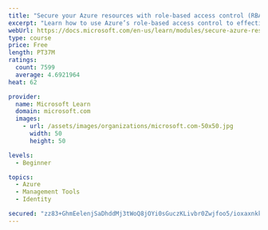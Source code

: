 ```yaml
---
title: "Secure your Azure resources with role-based access control (RBAC)"
excerpt: "Learn how to use Azure’s role-based access control to effectively manage your team’s access to Azure resources."
webUrl: https://docs.microsoft.com/en-us/learn/modules/secure-azure-resources-with-rbac/
type: course
price: Free
length: PT37M
ratings:
  count: 7599
  average: 4.6921964
heat: 62

provider:
  name: Microsoft Learn
  domain: microsoft.com
  images:
    - url: /assets/images/organizations/microsoft.com-50x50.jpg
      width: 50
      height: 50

levels:
  - Beginner

topics:
  - Azure
  - Management Tools
  - Identity

secured: "zz83+GhmEelenjSaDhddMj3tWoQ8jOYi0sGuczKLivbr0Zwjfoo5/ioxaxnkkWJeL8VaDOS36pQB6r9J3Bk+jI9paFnkJvlPLh3uxZUh5yw5ADjvg1QStGhmh+MYmjEgcavdq0cEimtHl4VNG/m8v0EBVT1p/af2pk+/DS40Sk/Pe0bi95uHdnxelGwQcVud/pZPhND/b38AK6uj5QuQMRyYUk47Kg8Wd2pxq5XKjf7MxP4P+WJ9nE+eh0h+yTfP4ttBRwATJmzPtcT5PBILwlNIX5/NfFIdk5LUy4y9bkm4KlCgS10C66VqY2wzQGZgCUm5C+Cn7ytsunx5eV+rgg8xfAsrVNBit1kIgpmCskLJ1zEkrDsTMtXonz9cVxjoC/rnXExUNrcDT5WhOIpBz7l7SwqW9a8ti6GTI9eHlP4=;XbwKN5Y1D3wXGtnTrGKNQQ=="
---
```


